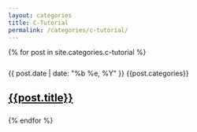 ```yaml
---
layout: categories
title: C-Tutorial
permalink: /categories/c-tutorial/
---
```

{% for post in site.categories.c-tutorial %}
<div style="margin-top: 5%; margin-bottom:5%;">
{{ post.date | date: "%b %e, %Y" }}   {{post.categories}}
<h2><a href="{{post.url}}"  style="color:black;"> {{post.title}}</a></h2>
</div>
{% endfor %}
